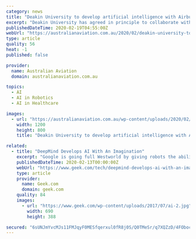 ```yaml
---
category: news
title: "Deakin University to develop artificial intelligence with Airbus"
excerpt: "Deakin University has agreed in principle to collaborate with Airbus on artificial intelligence research. The Victorian institution signed a memorandum of understanding with the aviation giant on Wednesday to work together on a host of projects including robotics, materials, motion simulators, AI and batteries. Professor Saeid Nahavandi ..."
publishedDateTime: 2020-02-19T04:55:00Z
webUrl: "https://australianaviation.com.au/2020/02/deakin-university-to-develop-artificial-intelligence-with-airbus/"
type: article
quality: 56
heat: -1
published: false

provider:
  name: Australian Aviation
  domain: australianaviation.com.au

topics:
  - AI
  - AI in Robotics
  - AI in Healthcare

images:
  - url: "https://australianaviation.com.au/wp-content/uploads/2020/02/AIRBUS-A380-EMIRATES-SYD-NOV16-RF-5K5A3012-scaled-e1581062528647.jpg"
    width: 1200
    height: 800
    title: "Deakin University to develop artificial intelligence with Airbus"

related:
  - title: "DeepMind Develops AI With An Imagination"
    excerpt: "Google is going full Westworld by giving robots the ability to imagine and plan. In the same way a person would look at a glass of water on the edge of a table and consider whether it might fall ..."
    publishedDateTime: 2020-02-13T00:00:00Z
    webUrl: "https://www.geek.com/tech/deepmind-develops-ai-with-an-imagination-1708908/"
    type: article
    provider:
      name: Geek.com
      domain: geek.com
    quality: 84
    images:
      - url: "https://www.geek.com/wp-content/uploads/2017/07/ai-2.jpg"
        width: 690
        height: 388

secured: "6sUNJmYvcMJs11FMJqyF0MESfqerxul0fR8j0S/Q0TMeSr/q7XQZzD/4FObockIlvdvmiJyHUor72Jl2J7rkQTc4VgJP0WkkpIKP33wpAJBUi325BCoL5WkzVg4A8v2grjR1p8yw9TnNhMTo02DVYQq/cGKNSIZlBdR+cv3RjD2I9N6O/iBTqct5pEk3I3kz/VcY1oV2qyFQaW1ITtJKs0PxlWbTddRV5h6RdnxvSn/vNcC3/fB7PvYgBH11xXUitMHZ4BP/vJ10LG/kvH+qf3po2cxZYf63kuFJtBD2jX7ER3MEkNftHu85osD9FHN4;LjTXgXdhpPJ1wBpZSAvycg=="
---
```


